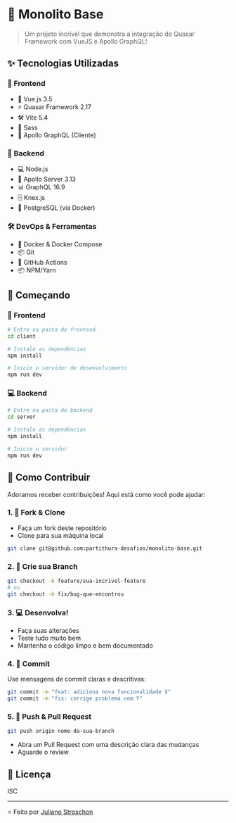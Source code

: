 # 🚀 Monolito Base

> Um projeto incrível que demonstra a integração do Quasar Framework com VueJS e Apollo GraphQL! 

## ✨ Tecnologias Utilizadas

### 🎨 Frontend
- 💚 Vue.js 3.5
- ⚡ Quasar Framework 2.17
- 🛠️ Vite 5.4
- 💅 Sass
- 🔗 Apollo GraphQL (Cliente)

### 🔧 Backend
- 💻 Node.js
- 🚀 Apollo Server 3.13
- 📊 GraphQL 16.9
- 🗄️ Knex.js
- 🐘 PostgreSQL (via Docker)

### 🛠️ DevOps & Ferramentas
- 🐳 Docker & Docker Compose
- 📦 Git
- 🔄 GitHub Actions
- 📦 NPM/Yarn

## 🎯 Começando

### 🎨 Frontend

```bash
# Entre na pasta do frontend
cd client

# Instale as dependências
npm install

# Inicie o servidor de desenvolvimento
npm run dev
```

### 💻 Backend

```bash
# Entre na pasta do backend
cd server

# Instale as dependências
npm install

# Inicie o servidor
npm run dev
```

## 🤝 Como Contribuir

Adoramos receber contribuições! Aqui está como você pode ajudar:

### 1. 🍴 Fork & Clone
- Faça um fork deste repositório
- Clone para sua máquina local
```bash
git clone git@github.com:partithura-desafios/monolito-base.git
```

### 2. 🌿 Crie sua Branch
```bash
git checkout -b feature/sua-incrivel-feature
# ou
git checkout -b fix/bug-que-encontrou
```

### 3. 💻 Desenvolva!
- Faça suas alterações
- Teste tudo muito bem
- Mantenha o código limpo e bem documentado

### 4. 📝 Commit
Use mensagens de commit claras e descritivas:
```bash
git commit -m "feat: adiciona nova funcionalidade X"
git commit -m "fix: corrige problema com Y"
```

### 5. 🚀 Push & Pull Request
```bash
git push origin nome-da-sua-branch
```
- Abra um Pull Request com uma descrição clara das mudanças
- Aguarde o review

## 📜 Licença

ISC

---
⭐ Feito por [Juliano Stroschon](https://github.com/julianostroschon)
